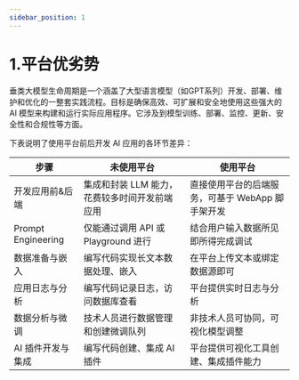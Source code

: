 ```yaml
---
sidebar_position: 1
---
```


# 1.平台优劣势

垂类大模型生命周期是一个涵盖了大型语言模型（如GPT系列）开发、部署、维护和优化的一整套实践流程。目标是确保高效、可扩展和安全地使用这些强大的 AI 模型来构建和运行实际应用程序。它涉及到模型训练、部署、监控、更新、安全性和合规性等方面。

下表说明了使用平台前后开发 AI 应用的各环节差异：

| 步骤 | 未使用平台 | 使用平台 |
| -------- | -------- | -------- |
| 开发应用前&后端   |  集成和封装 LLM 能力，花费较多时间开发前端应用  |  直接使用平台的后端服务，可基于 WebApp 脚手架开发  |
| Prompt Engineering   |  仅能通过调用 API 或 Playground 进行  |  结合用户输入数据所见即所得完成调试  |
| 数据准备与嵌入   |  编写代码实现长文本数据处理、嵌入  |  在平台上传文本或绑定数据源即可  |
| 应用日志与分析   |  编写代码记录日志，访问数据库查看  |  平台提供实时日志与分析  |
| 数据分析与微调   |  技术人员进行数据管理和创建微调队列  |  非技术人员可协同，可视化模型调整  |
| AI 插件开发与集成   |  编写代码创建、集成 AI 插件  |  平台提供可视化工具创建、集成插件能力  |